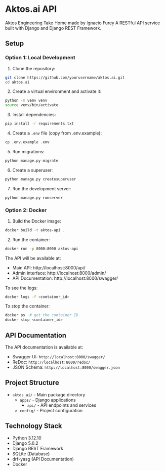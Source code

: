 # Aktos.ai API

Aktos Engineering Take Home made by Ignacio Furey 
A RESTful API service built with Django and Django REST Framework.

## Setup

### Option 1: Local Development

1. Clone the repository:
```bash
git clone https://github.com/yourusername/aktos.ai.git
cd aktos.ai
```

2. Create a virtual environment and activate it:
```bash
python -m venv venv
source venv/bin/activate
```

3. Install dependencies:
```bash
pip install -r requirements.txt
```

4. Create a `.env` file (copy from .env.example):
```bash
cp .env.example .env
```

5. Run migrations:
```bash
python manage.py migrate
```

6. Create a superuser:
```bash
python manage.py createsuperuser
```

7. Run the development server:
```bash
python manage.py runserver
```

### Option 2: Docker

1. Build the Docker image:
```bash
docker build -t aktos-api .
```

2. Run the container:
```bash
docker run -p 8000:8000 aktos-api
```

The API will be available at:
- Main API: http://localhost:8000/api/
- Admin interface: http://localhost:8000/admin/
- API Documentation: http://localhost:8000/swagger/

To see the logs:
```bash
docker logs -f <container_id>
```

To stop the container:
```bash
docker ps  # get the container ID
docker stop <container_id>
```

## API Documentation

The API documentation is available at:
- Swagger UI: `http://localhost:8000/swagger/`
- ReDoc: `http://localhost:8000/redoc/`
- JSON Schema: `http://localhost:8000/swagger.json`

## Project Structure

- `aktos_ai/` - Main package directory
  - `apps/` - Django applications
    - `api/` - API endpoints and services
  - `config/` - Project configuration

## Technology Stack

- Python 3.12.10
- Django 5.0.2
- Django REST Framework
- SQLite (Database)
- drf-yasg (API Documentation)
- Docker
